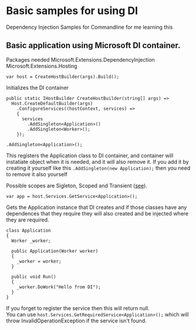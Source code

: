 # Basic samples for using DI
Dependency Injection Samples for Commandline for me learning this

## Basic application using Microsoft DI container.

Packages needed
Microsoft.Extensions.DependencyInjection 
Microsoft.Extensions.Hosting 

```var host = CreateHostBuilder(args).Build();```

Initializes the DI container

```
public static IHostBuilder CreateHostBuilder(string[] args) =>
  Host.CreateDefaultBuilder(args)
    .ConfigureServices((hostContext, services) =>
    {
      services
        .AddSingleton<Application>()
        .AddSingleton<Worker>();
    });
```

```.AddSingleton<Application>();``` 

This registers the Application class to DI container, and container will instatiate object when it is needed, and it will also remove it.
If you add it by creating it yourself like this ```.AddSingleton(new Application);``` then you need to remove it also yourself

Possible scopes are Sigleton, Scoped and Transient ([see](https://github.com/jyrijh/CmdDependecyInjection/tree/master/scopes#scopes)).

```var app = host.Services.GetService<Application>();```  

Gets the Application instance that DI creates and if those classes have any dependences that they require they will also created and be injected where they are required. 

```
class Application
{
  Worker _worker;

  public Application(Worker worker)
  {
    _worker = worker;
  }

  public void Run()
  {
    _worker.DoWork("Hello from DI");
  }
}
```

If you forget to register the service then this will return null.  
You can use ```host.Services.GetRequiredService<Application>();``` which will throw InvalidOperationException if the service isn't found.  
